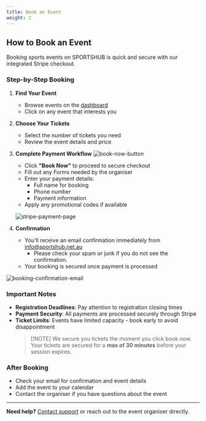 ```yaml
---
title: Book an Event
weight: 2
---
```


## How to Book an Event

Booking sports events on SPORTSHUB is quick and secure with our integrated Stripe checkout.

### Step-by-Step Booking

1. **Find Your Event**

   - Browse events on the [dashboard](https://www.sportshub.net.au/dashboard)
   - Click on any event that interests you

2. **Choose Your Tickets**

   - Select the number of tickets you need
   - Review the event details and price

3. **Complete Payment Workflow**
   ![book-now-button](/images/docs/players/how-tos/book-now-button.png)

   - Click **"Book Now"** to proceed to secure checkout
   - Fill out any Forms needed by the organiser
   - Enter your payment details:
     - Full name for booking
     - Phone number
     - Payment information
   - Apply any promotional codes if available

   ![stripe-payment-page](/images/docs/players/how-tos/stripe-payment-page.png)

4. **Confirmation**
   - You'll receive an email confirmation immediately from info@sportshub.net.au
     - Please check your spam or junk if you do not see the confirmation.
   - Your booking is secured once payment is processed

![booking-confirmation-email](/images/docs/players/how-tos/booking-confirmation-email.png)

### Important Notes

- **Registration Deadlines**: Pay attention to registration closing times
- **Payment Security**: All payments are processed securely through Stripe
- **Ticket Limits**: Events have limited capacity - book early to avoid disappointment
  > [!NOTE] We secure you tickets the moment you click book now.
  > Your tickets are secured for a **max of 30 minutes** before your session expires.

### After Booking

- Check your email for confirmation and event details
- Add the event to your calendar
- Contact the organiser if you have questions about the event

---

**Need help?** [Contact support](/contact) or reach out to the event organiser directly.

